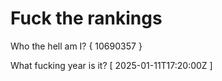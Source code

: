 # Fuck the rankings

Who the hell am I?
{ 10690357 }

What fucking year is it?
[ 2025-01-11T17:20:00Z ]
